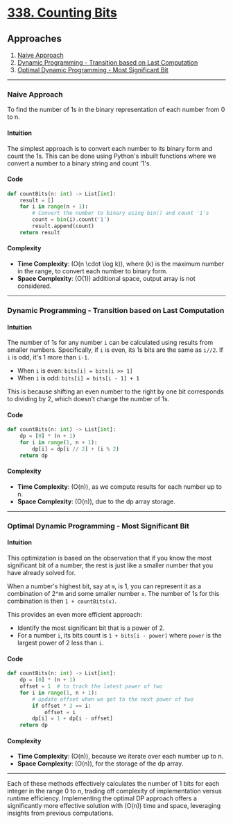 # [338. Counting Bits](https://leetcode.com/problems/counting-bits/)

## Approaches

1. [Naive Approach](#naive-approach)
2. [Dynamic Programming - Transition based on Last Computation](#dynamic-programming---transition-based-on-last-computation)
3. [Optimal Dynamic Programming - Most Significant Bit](#optimal-dynamic-programming---most-significant-bit)

---

### Naive Approach

To find the number of 1s in the binary representation of each number from 0 to n.

#### Intuition

The simplest approach is to convert each number to its binary form and count the 1s. This can be done using Python's inbuilt functions where we convert a number to a binary string and count '1's.

#### Code

```python
def countBits(n: int) -> List[int]:
    result = []
    for i in range(n + 1):
        # Convert the number to binary using bin() and count '1's
        count = bin(i).count('1')
        result.append(count)
    return result
```

#### Complexity

- **Time Complexity**: \(O(n \cdot \log k)\), where \(k\) is the maximum number in the range, to convert each number to binary form.
- **Space Complexity**: \(O(1)\) additional space, output array is not considered.

---

### Dynamic Programming - Transition based on Last Computation

#### Intuition

The number of 1s for any number `i` can be calculated using results from smaller numbers. Specifically, if `i` is even, its 1s bits are the same as `i//2`. If `i` is odd, it's 1 more than `i-1`.

- When `i` is even: `bits[i] = bits[i >> 1]`
- When `i` is odd: `bits[i] = bits[i - 1] + 1`

This is because shifting an even number to the right by one bit corresponds to dividing by 2, which doesn't change the number of 1s.

#### Code

```python
def countBits(n: int) -> List[int]:
    dp = [0] * (n + 1)
    for i in range(1, n + 1):
        dp[i] = dp[i // 2] + (i % 2)
    return dp
```

#### Complexity

- **Time Complexity**: \(O(n)\), as we compute results for each number up to n.
- **Space Complexity**: \(O(n)\), due to the dp array storage.

---

### Optimal Dynamic Programming - Most Significant Bit

#### Intuition

This optimization is based on the observation that if you know the most significant bit of a number, the rest is just like a smaller number that you have already solved for.

When a number's highest bit, say at `m`, is 1, you can represent it as a combination of 2^m and some smaller number `x`. The number of 1s for this combination is then `1 + countBits(x)`.

This provides an even more efficient approach:

- Identify the most significant bit that is a power of 2.
- For a number `i`, its bits count is `1 + bits[i - power]` where `power` is the largest power of 2 less than `i`.

#### Code

```python
def countBits(n: int) -> List[int]:
    dp = [0] * (n + 1)
    offset = 1  # to track the latest power of two
    for i in range(1, n + 1):
        # update offset when we get to the next power of two
        if offset * 2 == i:
            offset = i
        dp[i] = 1 + dp[i - offset]
    return dp
```

#### Complexity

- **Time Complexity**: \(O(n)\), because we iterate over each number up to n.
- **Space Complexity**: \(O(n)\), for the storage of the dp array.

---

Each of these methods effectively calculates the number of 1 bits for each integer in the range 0 to n, trading off complexity of implementation versus runtime efficiency. Implementing the optimal DP approach offers a significantly more effective solution with \(O(n)\) time and space, leveraging insights from previous computations.

